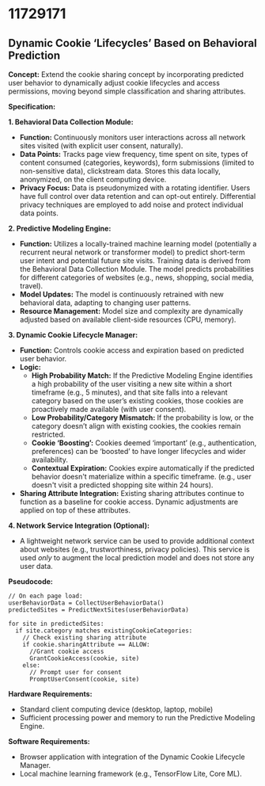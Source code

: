 # 11729171

## Dynamic Cookie ‘Lifecycles’ Based on Behavioral Prediction

**Concept:** Extend the cookie sharing concept by incorporating predicted user behavior to dynamically adjust cookie lifecycles and access permissions, moving beyond simple classification and sharing attributes.

**Specification:**

**1. Behavioral Data Collection Module:**

*   **Function:** Continuously monitors user interactions across all network sites visited (with explicit user consent, naturally).
*   **Data Points:** Tracks page view frequency, time spent on site, types of content consumed (categories, keywords), form submissions (limited to non-sensitive data), clickstream data.  Stores this data locally, anonymized, on the client computing device.
*   **Privacy Focus:** Data is pseudonymized with a rotating identifier.  Users have full control over data retention and can opt-out entirely.  Differential privacy techniques are employed to add noise and protect individual data points.

**2. Predictive Modeling Engine:**

*   **Function:**  Utilizes a locally-trained machine learning model (potentially a recurrent neural network or transformer model) to predict short-term user intent and potential future site visits.  Training data is derived from the Behavioral Data Collection Module.  The model predicts probabilities for different categories of websites (e.g., news, shopping, social media, travel).
*   **Model Updates:**  The model is continuously retrained with new behavioral data, adapting to changing user patterns.
*   **Resource Management:** Model size and complexity are dynamically adjusted based on available client-side resources (CPU, memory).

**3. Dynamic Cookie Lifecycle Manager:**

*   **Function:** Controls cookie access and expiration based on predicted user behavior.
*   **Logic:**
    *   **High Probability Match:** If the Predictive Modeling Engine identifies a high probability of the user visiting a new site within a short timeframe (e.g., 5 minutes), and that site falls into a relevant category based on the user’s existing cookies, those cookies are proactively made available (with user consent).
    *   **Low Probability/Category Mismatch:** If the probability is low, or the category doesn’t align with existing cookies, the cookies remain restricted.
    *   **Cookie ‘Boosting’:**  Cookies deemed ‘important’ (e.g., authentication, preferences) can be ‘boosted’ to have longer lifecycles and wider availability.
    *   **Contextual Expiration:**  Cookies expire automatically if the predicted behavior doesn't materialize within a specific timeframe. (e.g., user doesn't visit a predicted shopping site within 24 hours).
*   **Sharing Attribute Integration:** Existing sharing attributes continue to function as a baseline for cookie access. Dynamic adjustments are applied on top of these attributes.

**4. Network Service Integration (Optional):**

*   A lightweight network service can be used to provide additional context about websites (e.g., trustworthiness, privacy policies).  This service is used *only* to augment the local prediction model and does not store any user data.

**Pseudocode:**

```
// On each page load:
userBehaviorData = CollectUserBehaviorData()
predictedSites = PredictNextSites(userBehaviorData)

for site in predictedSites:
  if site.category matches existingCookieCategories:
    // Check existing sharing attribute
    if cookie.sharingAttribute == ALLOW:
      //Grant cookie access
      GrantCookieAccess(cookie, site)
    else:
      // Prompt user for consent
      PromptUserConsent(cookie, site)
```

**Hardware Requirements:**

*   Standard client computing device (desktop, laptop, mobile)
*   Sufficient processing power and memory to run the Predictive Modeling Engine.

**Software Requirements:**

*   Browser application with integration of the Dynamic Cookie Lifecycle Manager.
*   Local machine learning framework (e.g., TensorFlow Lite, Core ML).